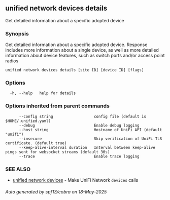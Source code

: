 ## unified network devices details

Get detailed information about a specific adopted device

### Synopsis

Get detailed information about a specific adopted device.
Response includes more information about a single device, as well
as more detailed information about device features, such as switch
ports and/or access point radios

```
unified network devices details [site ID] [device ID] [flags]
```

### Options

```
  -h, --help   help for details
```

### Options inherited from parent commands

```
      --config string                  config file (default is $HOME/.unified.yaml)
      --debug                          Enable debug logging
      --host string                    Hostname of UniFi API (default "unifi")
      --insecure                       Skip verification of UniFi TLS certificate. (default true)
      --keep-alive-interval duration   Interval between keep-alive pings sent for websocket streams (default 30s)
      --trace                          Enable trace logging
```

### SEE ALSO

* [unified network devices](unified_network_devices.md)	 - Make UniFi Network `devices` calls

###### Auto generated by spf13/cobra on 18-May-2025
